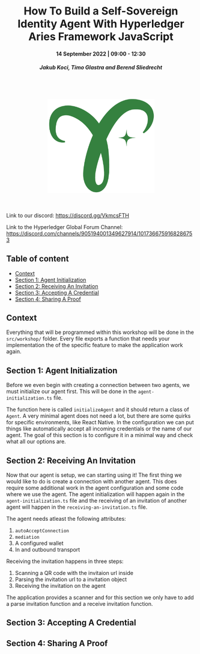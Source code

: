 <h1 align="center">How To Build a Self-Sovereign Identity Agent With Hyperledger Aries Framework JavaScript</h1>
<h4 align="center">14 September 2022 | 09:00 - 12:30</h4>
<h5 align="center">Jakub Koci, Timo Glastra and Berend Sliedrecht</h5>
<p align="center">
<br>
<br>
<br>
<img
  alt="Hyperledger Aries logo"
  src="https://raw.githubusercontent.com/hyperledger/aries-framework-javascript/aa31131825e3331dc93694bc58414d955dcb1129/images/aries-logo.png"
  height="250px"
/>
<br>
<br>
<br>
</p>

Link to our discord: https://discord.gg/VkmcsFTH

Link to the Hyperledger Global Forum Channel: https://discord.com/channels/905194001349627914/1017366759168286753

## Table of content

- [Context](#Context)
- [Section 1: Agent Initialization](#Section-1:-Agent-Initialization)
- [Section 2: Receiving An Invitation](#Section-2:-Receiving-An-Invitation)
- [Section 3: Accepting A Credential](#Section-3:-Accepting-A-Credential)
- [Section 4: Sharing A Proof](#Section-4:-Sharing-A-Proof)

## Context

Everything that will be programmed within this workshop will be done in the
`src/workshop/` folder. Every file exports a function that needs your
implementation the of the specific feature to make the application work again.

## Section 1: Agent Initialization

Before we even begin with creating a connection between two agents, we must
initialize our agent first. This will be done in the `agent-initialization.ts`
file.

The function here is called `initializeAgent` and it should return a class of
`Agent`. A very minimal agent does not need a lot, but there are some quirks
for specific environments, like React Native. In the configuration we can put
things like automatically accept all incoming credentials or the name of our
agent. The goal of this section is to configure it in a minimal way and check
what all our options are.

## Section 2: Receiving An Invitation

Now that our agent is setup, we can starting using it! The first thing we would
like to do is create a connection with another agent. This does require some
additional work in the agent configuration and some code where we use the
agent. The agent initialization will happen again in the
`agent-initialization.ts` file and the receiving of an invitation of another
agent will happen in the `receiving-an-invitation.ts` file.

The agent needs atleast the following attributes:

1. `autoAcceptConnection`
2. `mediation`
3. A configured wallet
4. In and outbound transport

Receiving the invitation happens in three steps:

1. Scanning a QR code with the invitaion url inside
2. Parsing the invitation url to a invitation object
3. Receiving the invitation on the agent

The application provides a scanner and for this section we only have to add a
parse invitation function and a receive invitation function.

## Section 3: Accepting A Credential

## Section 4: Sharing A Proof
